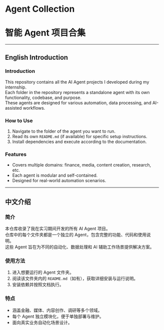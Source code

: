 # Agent Collection  
# 智能 Agent 项目合集

---

## English Introduction

### Introduction
This repository contains all the AI Agent projects I developed during my internship.  
Each folder in the repository represents a standalone agent with its own functionality, codebase, and purpose.  
These agents are designed for various automation, data processing, and AI-assisted workflows.

### How to Use
1. Navigate to the folder of the agent you want to run.
2. Read its own `README.md` (if available) for specific setup instructions.
3. Install dependencies and execute according to the documentation.

### Features
- Covers multiple domains: finance, media, content creation, research, etc.
- Each agent is modular and self-contained.
- Designed for real-world automation scenarios.

---

## 中文介绍

### 简介
本仓库收录了我在实习期间开发的所有 AI Agent 项目。  
仓库中的每个文件夹都是一个独立的 Agent，包含完整的功能、代码和使用说明。  
这些 Agent 旨在为不同的自动化、数据处理和 AI 辅助工作场景提供解决方案。

### 使用方法
1. 进入想要运行的 Agent 文件夹。
2. 阅读该文件夹内的 `README.md`（如有），获取详细安装与运行说明。
3. 安装依赖并按照文档执行。

### 特点
- 涵盖金融、媒体、内容创作、调研等多个领域。
- 每个 Agent 独立模块化，便于单独部署与维护。
- 面向真实业务自动化场景设计。

